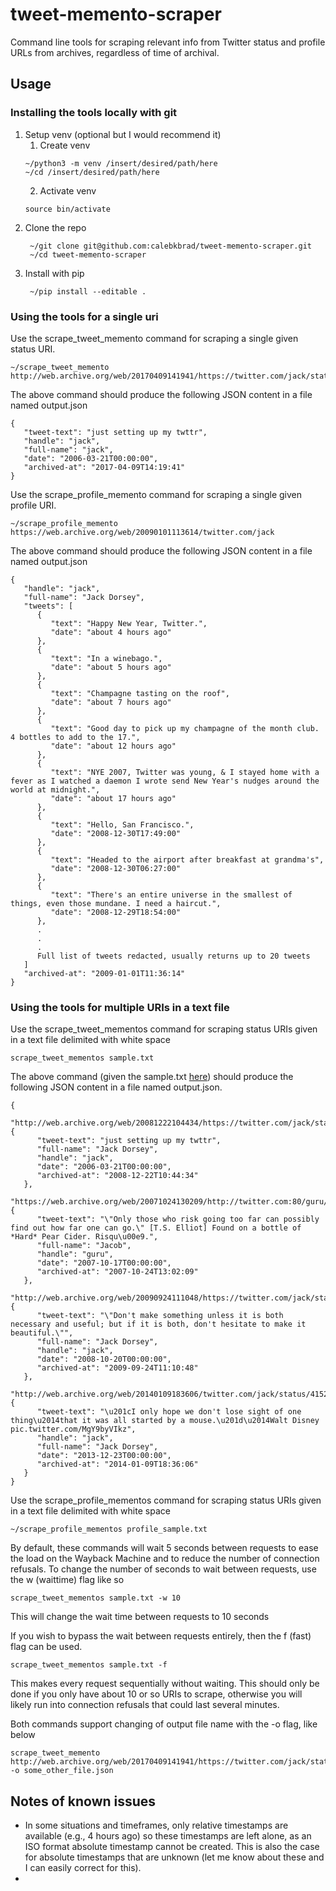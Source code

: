 # tweet-memento-scraper  
Command line tools for scraping relevant info from Twitter status and profile URLs from archives, regardless of time of archival.

## Usage

### Installing the tools locally with git  
1. Setup venv (optional but I would recommend it)
   1. Create venv
   ```
   ~/python3 -m venv /insert/desired/path/here
   ~/cd /insert/desired/path/here
   ```
   2. Activate venv
   ```
   source bin/activate
   ```
2. Clone the repo
   ```
    ~/git clone git@github.com:calebkbrad/tweet-memento-scraper.git
    ~/cd tweet-memento-scraper
   ```
3. Install with pip
   ```
    ~/pip install --editable .
   ```

### Using the tools for a single uri  
Use the scrape_tweet_memento command for scraping a single given status URI.
```
~/scrape_tweet_memento http://web.archive.org/web/20170409141941/https://twitter.com/jack/status/20
```  
The above command should produce the following JSON content in a file named output.json  
```
{
   "tweet-text": "just setting up my twttr",
   "handle": "jack",
   "full-name": "jack",
   "date": "2006-03-21T00:00:00",
   "archived-at": "2017-04-09T14:19:41"
}  
```  

Use the scrape_profile_memento command for scraping a single given profile URI.  
```
~/scrape_profile_memento https://web.archive.org/web/20090101113614/twitter.com/jack
```   
The above command should produce the following JSON content in a file named output.json  
```
{
   "handle": "jack",
   "full-name": "Jack Dorsey",
   "tweets": [
      {
         "text": "Happy New Year, Twitter.",
         "date": "about 4 hours ago"
      },
      {
         "text": "In a winebago.",
         "date": "about 5 hours ago"
      },
      {
         "text": "Champagne tasting on the roof",
         "date": "about 7 hours ago"
      },
      {
         "text": "Good day to pick up my champagne of the month club.  4 bottles to add to the 17.",
         "date": "about 12 hours ago"
      },
      {
         "text": "NYE 2007, Twitter was young, & I stayed home with a fever as I watched a daemon I wrote send New Year's nudges around the world at midnight.",
         "date": "about 17 hours ago"
      },
      {
         "text": "Hello, San Francisco.",
         "date": "2008-12-30T17:49:00"
      },
      {
         "text": "Headed to the airport after breakfast at grandma's",
         "date": "2008-12-30T06:27:00"
      },
      {
         "text": "There's an entire universe in the smallest of things, even those mundane. I need a haircut.",
         "date": "2008-12-29T18:54:00"
      },
      .
      .
      .
      Full list of tweets redacted, usually returns up to 20 tweets
   ]
   "archived-at": "2009-01-01T11:36:14"
}
```
### Using the tools for multiple URIs in a text file  
Use the scrape_tweet_mementos command for scraping status URIs given in a text file delimited with white space  
```
scrape_tweet_mementos sample.txt  
```  
The above command (given the sample.txt [here](sample.txt)) should produce the following JSON content in a file named output.json.  
```
{
   "http://web.archive.org/web/20081222104434/https://twitter.com/jack/status/20": {
      "tweet-text": "just setting up my twttr",
      "full-name": "Jack Dorsey",
      "handle": "jack",
      "date": "2006-03-21T00:00:00",
      "archived-at": "2008-12-22T10:44:34"
   },
   "https://web.archive.org/web/20071024130209/http://twitter.com:80/guru/statuses/343504652": {
      "tweet-text": "\"Only those who risk going too far can possibly find out how far one can go.\" [T.S. Elliot] Found on a bottle of *Hard* Pear Cider. Risqu\u00e9.",
      "full-name": "Jacob",
      "handle": "guru",
      "date": "2007-10-17T00:00:00",
      "archived-at": "2007-10-24T13:02:09"
   },
   "http://web.archive.org/web/20090924111048/https://twitter.com/jack/status/968105771": {
      "tweet-text": "\"Don't make something unless it is both necessary and useful; but if it is both, don't hesitate to make it beautiful.\"",
      "full-name": "Jack Dorsey",
      "handle": "jack",
      "date": "2008-10-20T00:00:00",
      "archived-at": "2009-09-24T11:10:48"
   },
   "http://web.archive.org/web/20140109183606/twitter.com/jack/status/415211454720004096": {
      "tweet-text": "\u201cI only hope we don't lose sight of one thing\u2014that it was all started by a mouse.\u201d\u2014Walt Disney pic.twitter.com/MgY9byVIkz",
      "handle": "jack",
      "full-name": "Jack Dorsey",
      "date": "2013-12-23T00:00:00",
      "archived-at": "2014-01-09T18:36:06"
   }
}
```   
Use the scrape_profile_mementos command for scraping status URIs given in a text file delimited with white space  
```  
~/scrape_profile_mementos profile_sample.txt   
```
By default, these commands will wait 5 seconds between requests to ease the load on the Wayback Machine and to reduce the number of connection refusals. To change the number of seconds to wait between requests, use the w (waittime) flag like so  
```
scrape_tweet_mementos sample.txt -w 10
```  
This will change the wait time between requests to 10 seconds  

If you wish to bypass the wait between requests entirely, then the f (fast) flag can be used.  
```
scrape_tweet_mementos sample.txt -f
```  
This makes every request sequentially without waiting. This should only be done if you only have about 10 or so URIs to scrape, otherwise you will likely run into connection refusals that could last several minutes.

Both commands support changing of output file name with the -o flag, like below  
```
scrape_tweet_memento http://web.archive.org/web/20170409141941/https://twitter.com/jack/status/20 -o some_other_file.json  
```   

## Notes of known issues  
- In some situations and timeframes, only relative timestamps are available (e.g., 4 hours ago) so these timestamps are left alone, as an ISO format absolute timestamp cannot be created. This is also the case for absolute timestamps that are unknown (let me know about these and I can easily correct for this).
- 